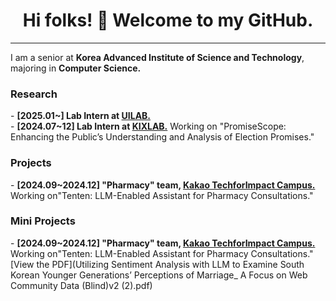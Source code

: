 <h1  align="center"> Hi folks! 👋 Welcome to my GitHub.</h1>
<hr>

I am a senior at **Korea Advanced Institute of Science and Technology**, majoring in **Computer Science.** 

<h3>Research </h3>
- <b>[2025.01~] Lab Intern at <a href="https://www.uilab.kr/">UILAB.</a></b> <br>
- <b>[2024.07~12] Lab Intern at <a href="https://www.kixlab.org/">KIXLAB.</a></b> Working on "PromiseScope: Enhancing the Public’s Understanding and Analysis of Election Promises."


<h3>Projects </h3>
- <b>[2024.09~2024.12] "Pharmacy" team, <a href="https://techforimpact.io/campus"> Kakao TechforImpact Campus. </a> </b> Working on"Tenten: LLM-Enabled Assistant for Pharmacy Consultations."



<h3>Mini Projects </h3>
- <b>[2024.09~2024.12] "Pharmacy" team, <a href="https://techforimpact.io/campus"> Kakao TechforImpact Campus. </a> </b> Working on"Tenten: LLM-Enabled Assistant for Pharmacy Consultations."
[View the PDF](Utilizing Sentiment Analysis with LLM to Examine South Korean Younger Generations’ Perceptions of Marriage_ A Focus on Web Community Data (Blind)v2 (2).pdf)

